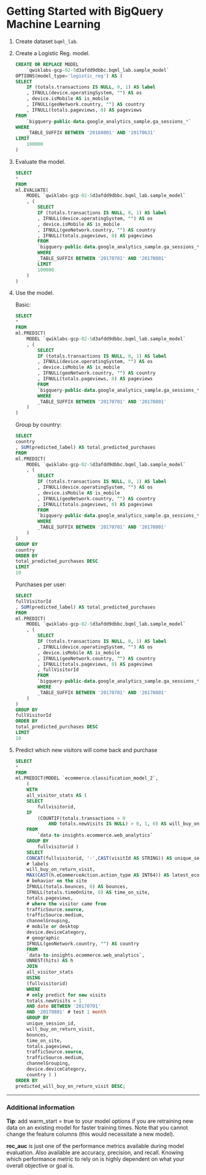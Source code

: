 # Getting Started with BigQuery Machine Learning

1. Create dataset `bqml_lab`.

1. Create a Logistic Reg. model.

    ```sql
    CREATE OR REPLACE MODEL
        `qwiklabs-gcp-02-5d3afdd9dbbc.bqml_lab.sample_model`
    OPTIONS(model_type='logistic_reg') AS (
    SELECT
        IF (totals.transactions IS NULL, 0, 1) AS label
        , IFNULL(device.operatingSystem, "") AS os
        , device.isMobile AS is_mobile
        , IFNULL(geoNetwork.country, "") AS country
        , IFNULL(totals.pageviews, 0) AS pageviews
    FROM
        `bigquery-public-data.google_analytics_sample.ga_sessions_*`
    WHERE
        _TABLE_SUFFIX BETWEEN '20160801' AND '20170631'
    LIMIT
        100000
    )
    ```

1. Evaluate the model.

    ```sql
    SELECT
    *
    FROM
    ml.EVALUATE(
        MODEL `qwiklabs-gcp-02-5d3afdd9dbbc.bqml_lab.sample_model`
        , (
            SELECT
            IF (totals.transactions IS NULL, 0, 1) AS label
            , IFNULL(device.operatingSystem, "") AS os
            , device.isMobile AS is_mobile
            , IFNULL(geoNetwork.country, "") AS country
            , IFNULL(totals.pageviews, 0) AS pageviews
            FROM
            `bigquery-public-data.google_analytics_sample.ga_sessions_*`
            WHERE
            _TABLE_SUFFIX BETWEEN '20170701' AND '20170801'
            LIMIT
            100000
        )
    )
    ```

1. Use the model.

    Basic:
    ```sql
    SELECT
    *
    FROM
    ml.PREDICT(
        MODEL `qwiklabs-gcp-02-5d3afdd9dbbc.bqml_lab.sample_model`
        , (
            SELECT
            IF (totals.transactions IS NULL, 0, 1) AS label
            , IFNULL(device.operatingSystem, "") AS os
            , device.isMobile AS is_mobile
            , IFNULL(geoNetwork.country, "") AS country
            , IFNULL(totals.pageviews, 0) AS pageviews
            FROM
            `bigquery-public-data.google_analytics_sample.ga_sessions_*`
            WHERE
            _TABLE_SUFFIX BETWEEN '20170701' AND '20170801'
        )
    )
    ```
    
    Group by country:
    ```sql
    SELECT
    country
    , SUM(predicted_label) AS total_predicted_purchases
    FROM
    ml.PREDICT(
        MODEL `qwiklabs-gcp-02-5d3afdd9dbbc.bqml_lab.sample_model`
        , (
            SELECT
            IF (totals.transactions IS NULL, 0, 1) AS label
            , IFNULL(device.operatingSystem, "") AS os
            , device.isMobile AS is_mobile
            , IFNULL(geoNetwork.country, "") AS country
            , IFNULL(totals.pageviews, 0) AS pageviews
            FROM
            `bigquery-public-data.google_analytics_sample.ga_sessions_*`
            WHERE
            _TABLE_SUFFIX BETWEEN '20170701' AND '20170801'
        )
    )
    GROUP BY
    country
    ORDER BY
    total_predicted_purchases DESC
    LIMIT
    10
    ```

    Purchases per user:
    ```sql
    SELECT
    fullVisitorId
    , SUM(predicted_label) AS total_predicted_purchases
    FROM
    ml.PREDICT(
        MODEL `qwiklabs-gcp-02-5d3afdd9dbbc.bqml_lab.sample_model`
        , (
            SELECT
            IF (totals.transactions IS NULL, 0, 1) AS label
            , IFNULL(device.operatingSystem, "") AS os
            , device.isMobile AS is_mobile
            , IFNULL(geoNetwork.country, "") AS country
            , IFNULL(totals.pageviews, 0) AS pageviews
            , fullVisitorId
            FROM
            `bigquery-public-data.google_analytics_sample.ga_sessions_*`
            WHERE
            _TABLE_SUFFIX BETWEEN '20170701' AND '20170801'
        )
    )
    GROUP BY
    fullVisitorId
    ORDER BY
    total_predicted_purchases DESC
    LIMIT
    10
    ```

1. Predict which new visitors will come back and purchase

    ```sql
    SELECT
    *
    FROM
    ml.PREDICT(MODEL `ecommerce.classification_model_2`,
        (
        WITH
        all_visitor_stats AS (
        SELECT
            fullvisitorid,
        IF
            (COUNTIF(totals.transactions > 0
                AND totals.newVisits IS NULL) > 0, 1, 0) AS will_buy_on_return_visit
        FROM
            `data-to-insights.ecommerce.web_analytics`
        GROUP BY
            fullvisitorid )
        SELECT
        CONCAT(fullvisitorid, '-',CAST(visitId AS STRING)) AS unique_session_id,
        # labels
        will_buy_on_return_visit,
        MAX(CAST(h.eCommerceAction.action_type AS INT64)) AS latest_ecommerce_progress,
        # behavior on the site
        IFNULL(totals.bounces, 0) AS bounces,
        IFNULL(totals.timeOnSite, 0) AS time_on_site,
        totals.pageviews,
        # where the visitor came from
        trafficSource.source,
        trafficSource.medium,
        channelGrouping,
        # mobile or desktop
        device.deviceCategory,
        # geographic
        IFNULL(geoNetwork.country, "") AS country
        FROM
        `data-to-insights.ecommerce.web_analytics`,
        UNNEST(hits) AS h
        JOIN
        all_visitor_stats
        USING
        (fullvisitorid)
        WHERE
        # only predict for new visits
        totals.newVisits = 1
        AND date BETWEEN '20170701'
        AND '20170801' # test 1 month
        GROUP BY
        unique_session_id,
        will_buy_on_return_visit,
        bounces,
        time_on_site,
        totals.pageviews,
        trafficSource.source,
        trafficSource.medium,
        channelGrouping,
        device.deviceCategory,
        country ) )
    ORDER BY
    predicted_will_buy_on_return_visit DESC;
    ```

---

### Additional information

**Tip**: add warm_start = true to your model options if you are retraining new data on an existing model for faster training times. Note that you cannot change the feature columns (this would necessitate a new model).

**roc_auc** is just one of the performance metrics available during model evaluation. Also available are accuracy, precision, and recall. Knowing which performance metric to rely on is highly dependent on what your overall objective or goal is.

